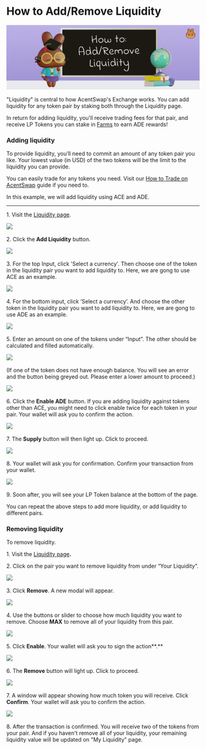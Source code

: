 # How to Add/Remove Liquidity

![](../../.gitbook/assets/how-to-add-remove-liquidity-header.png)

"Liquidity" is central to how AcentSwap's Exchange works. You can add liquidity for any token pair by staking both through the Liquidity page.

In return for adding liquidity, you'll receive trading fees for that pair, and receive LP Tokens you can stake in [Farms](https://vote.acentswap.shop/farms) to earn ADE rewards!

### **Adding liquidity**

To provide liquidity, you’ll need to commit an amount of any token pair you like. Your lowest value (in USD) of the two tokens will be the limit to the liquidity you can provide.

You can easily trade for any tokens you need. Visit our [How to Trade on AcentSwap](https://docs.pancakeswap.finance/get-started/trade-guide) guide if you need to.

In this example, we will add liquidity using ACE and ADE.
****

1\. Visit the [Liquidity page](https://exchange.pancakeswap.finance/#/pool).

![](../../.gitbook/assets/Add\_Remove\_LP\_01.png)

2\. Click the **Add Liquidity** button.

![](../../.gitbook/assets/Add\_Remove\_LP\_02.png)

3\. For the top Input, click 'Select a currency'. Then choose one of the token in the liquidity pair you want to add liquidity to. Here, we are gong to use ACE as an example.

![](../../.gitbook/assets/Add\_Remove\_LP\_03.png)

4\. For the bottom input, click ‘Select a currency’. And choose the other token in the liquidity pair you want to add liquidity to. Here, we are gong to use ADE as an example.

![](../../.gitbook/assets/Add\_Remove\_LP\_04.png)

5\. Enter an amount on one of the tokens under “Input”. The other should be calculated and filled automatically.

![](../../.gitbook/assets/Add\_Remove\_LP\_05.png)

(If one of the token does not have enough balance. You will see an error and the button being greyed out. Please enter a lower amount to proceed.)

![](../../.gitbook/assets/Add\_Remove\_LP\_06.png)

6\. Click the **Enable ADE** button. If you are adding liquidity against tokens other than ACE, you might need to click enable twice for each token in your pair. Your wallet will ask you to confirm the action.

![](../../.gitbook/assets/Add\_Remove\_LP\_07.png)

7\. The **Supply** button will then light up. Click to proceed.

![](../../.gitbook/assets/Add\_Remove\_LP\_08.png)

8\. Your wallet will ask you for confirmation. Confirm your transaction from your wallet.

![](../../.gitbook/assets/Add\_Remove\_LP\_09.png)

9\. Soon after, you will see your LP Token balance at the bottom of the page.

You can repeat the above steps to add more liquidity, or add liquidity to different pairs.

### **Removing liquidity**

To remove liquidity.

1\. Visit the [Liquidity page](https://exchange.pancakeswap.finance/#/pool)**.**

2\. Click on the pair you want to remove liquidity from under “Your Liquidity".

![](../../.gitbook/assets/Add\_Remove\_LP\_10.png)

3\. Click **Remove**. A new modal will appear.

![](../../.gitbook/assets/Add\_Remove\_LP\_11.png)

4\. Use the buttons or slider to choose how much liquidity you want to remove. Choose **MAX** to remove all of your liquidity from this pair.

![](../../.gitbook/assets/Add\_Remove\_LP\_12.png)

5\. Click **Enable**. Your wallet will ask you to sign the action**.**

![](../../.gitbook/assets/Add\_Remove\_LP\_13.png)

6\. The **Remove** button will light up. Click to proceed.

![](../../.gitbook/assets/Add\_Remove\_LP\_14.png)

7\. A window will appear showing how much token you will receive. Click **Confirm**. Your wallet will ask you to confirm the action.

![](<../../.gitbook/assets/Add\_Remove\_LP\_15 (1).png>)

8\. After the transaction is confirmed. You will receive two of the tokens from your pair. And if you haven't remove all of your liquidity, your remaining liquidity value will be updated on "My Liquidity" page.
